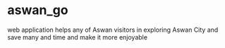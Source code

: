 # aswan_go
web application helps any of Aswan visitors in exploring Aswan City and save many and time and make it more enjoyable
